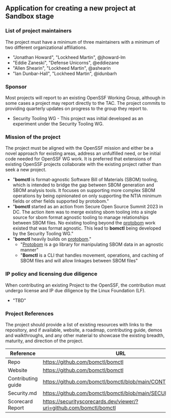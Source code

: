 ## Application for creating a new project at Sandbox stage

### List of project maintainers

The project must have a minimum of three maintainers with a minimum of two different organizational affiliations.

* "Jonathan Howard", "Lockheed Martin", @jhoward-lm
* "Eddie Zaneski", "Defense Unicorns", @eddiezane
* "Allen Shearin", "Lockheed Martin", @ashearin
* "Ian Dunbar-Hall", "Lockheed Martin", @idunbarh

### Sponsor

Most projects will report to an existing OpenSSF Working Group, although in some cases a project may report directly to the TAC. The project commits to providing quarterly updates on progress to the group they report to.

* Security Tooling WG - This project was initial developed as an experiment under the Security Tooling WG.

### Mission of the project

The project must be aligned with the OpenSSF mission and either be a novel approach for existing areas, address an unfulfilled need, or be initial code needed for OpenSSF WG work. It is preferred that extensions of existing OpenSSF projects collaborate with the existing project rather than seek a new project.

* "__bomctl__ is format-agnostic Software Bill of Materials (SBOM) tooling, which is intended to bridge the gap between SBOM generation and SBOM analysis tools. It focuses on supporting more complex SBOM operations by being opinionated on only supporting the NTIA minimum fields or other fields supported by protobom."
* "__bomctl__ started as an action from Secure Open Source Summit 2023 in DC. The action item was to merge existing sbom tooling into a single source for sbom format agnostic tooling to manage relationships between SBOM files. No existing tooling beyond the [protobom](https://github.com/protobom/protobom) work existed that was format agnostic. This lead to __bomctl__ being developed by the Security Tooling WG."
* "__bomctl__ heavily builds on [protobom](https://github.com/protobom/protobom)."
  * "[Protobom](https://github.com/protobom/protobom) is a go library for manipulating SBOM data in an agnostic manner"
  * "__Bomctl__ is a CLI that handles movement, operations, and caching of SBOM files and will allow linkages between SBOM files"

### IP policy and licensing due diligence

When contributing an existing Project to the OpenSSF, the contribution must undergo license and IP due diligence by the Linux Foundation (LF).

* "TBD"
  
### Project References

The project should provide a list of existing resources with links to the repository, and if available, website, a roadmap, contributing guide, demos and walkthroughs, and any other material to showcase the existing breadth, maturity, and direction of the project.

| Reference           | URL |
|---------------------|-----|
| Repo                | https://github.com/bomctl/bomctl |
| Website             | https://github.com/bomctl/bomctl |
| Contributing guide  | https://github.com/bomctl/bomctl/blob/main/CONTRIBUTING.md |
| Security.md         | https://github.com/bomctl/bomctl/blob/main/SECURITY.md |
| Scorecard Report    | https://securityscorecards.dev/viewer/?uri=github.com/bomctl/bomctl |
